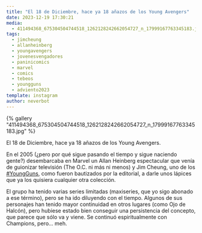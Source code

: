 ```yaml
---
title: "El 18 de Diciembre, hace ya 18 añazos de los Young Avengers"
date: 2023-12-19 17:30:21
media: 
  - 411494368_675304504744518_1262128242662054727_n_17999167763345183.jpg
tags: 
  - jimcheung
  - allanheinberg
  - youngavengers
  - jovenesvengadores
  - paninicomics
  - marvel
  - comics
  - tebeos
  - youngguns
  - adviento2023
template: instagram
author: neverbot
---
```


{% gallery "411494368_675304504744518_1262128242662054727_n_17999167763345183.jpg" %}

El 18 de Diciembre, hace ya 18 añazos de los Young Avengers.

En el 2005 (¿pero por qué sigue pasando el tiempo y sigue naciendo gente?) desembarcaba en Marvel un Allan Heinberg espectacular que venía de guionizar televisión (The O.C. ni más ni menos) y Jim Cheung, uno de los [#YoungGuns](/etiquetas/youngguns), como fueron bautizados por la editorial, a darle unos lápices que ya los quisiera cualquier otra colección.

El grupo ha tenido varias series limitadas (maxiseries, que yo sigo abonado a ese término), pero se ha ido diluyendo con el tiempo. Algunos de sus personajes han tenido mayor continuidad en otros lugares (como Ojo de Halcón), pero hubiese estado bien conseguir una persistencia del concepto, que parece que sólo va y viene. Se continuó espiritualmente con Champions, pero... meh.
